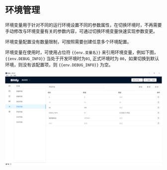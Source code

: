 # 环境管理

环境变量用于针对不同的运行环境设置不同的参数属性，在切换环境时，不再需要手动修改与环境变量有关的参数内容，可通过切换环境变量快速实现参数变更。

环境变量配置没有数量限制，可按照需要创建任意多个环境配置。

环境变量在使用时，可使用占位符 `{{env.变量名}}` 来引用环境变量，例如下图， `{{env.DEBUG_INFO}}` 当处于开发环境时为`01`, 正式环境时为 `00`，如果切换到默认环境，则没有该配置项，则 `{{env.DEBUG_INFO}}` 为空。

![Bittly 环境变量配置](res/2022071906533601.png)

